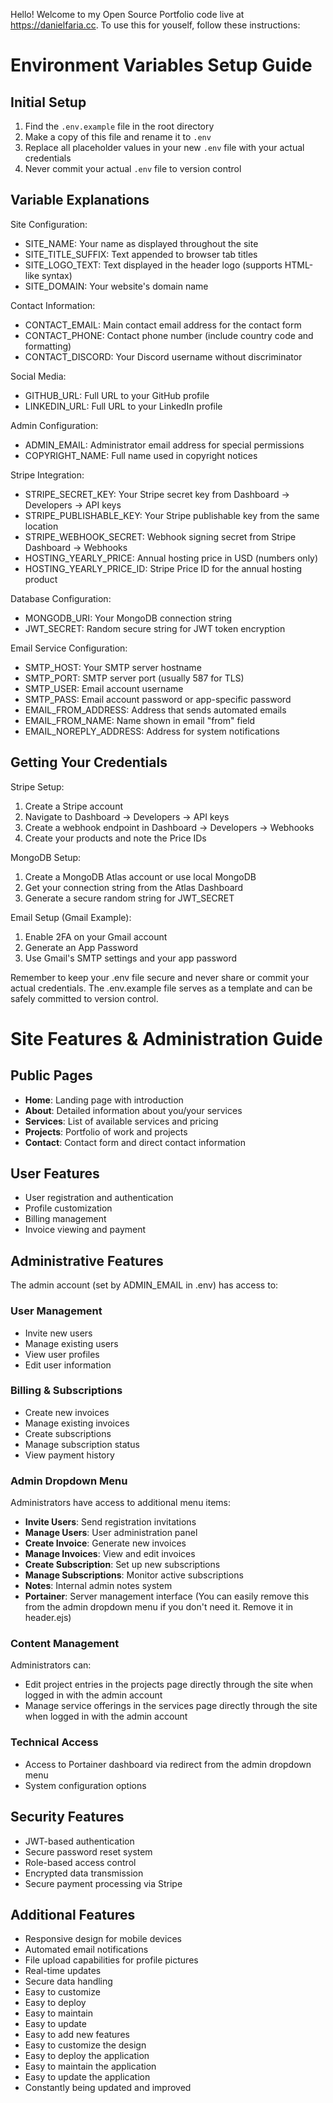 Hello! Welcome to my Open Source Portfolio code live at https://danielfaria.cc. To use this for youself, follow these instructions:


# Environment Variables Setup Guide

## Initial Setup
1. Find the `.env.example` file in the root directory
2. Make a copy of this file and rename it to `.env`
3. Replace all placeholder values in your new `.env` file with your actual credentials
4. Never commit your actual `.env` file to version control

## Variable Explanations

Site Configuration:
- SITE_NAME: Your name as displayed throughout the site
- SITE_TITLE_SUFFIX: Text appended to browser tab titles
- SITE_LOGO_TEXT: Text displayed in the header logo (supports HTML-like syntax)
- SITE_DOMAIN: Your website's domain name

Contact Information:
- CONTACT_EMAIL: Main contact email address for the contact form
- CONTACT_PHONE: Contact phone number (include country code and formatting)
- CONTACT_DISCORD: Your Discord username without discriminator

Social Media:
- GITHUB_URL: Full URL to your GitHub profile
- LINKEDIN_URL: Full URL to your LinkedIn profile

Admin Configuration:
- ADMIN_EMAIL: Administrator email address for special permissions
- COPYRIGHT_NAME: Full name used in copyright notices

Stripe Integration:
- STRIPE_SECRET_KEY: Your Stripe secret key from Dashboard → Developers → API keys
- STRIPE_PUBLISHABLE_KEY: Your Stripe publishable key from the same location
- STRIPE_WEBHOOK_SECRET: Webhook signing secret from Stripe Dashboard → Webhooks
- HOSTING_YEARLY_PRICE: Annual hosting price in USD (numbers only)
- HOSTING_YEARLY_PRICE_ID: Stripe Price ID for the annual hosting product

Database Configuration:
- MONGODB_URI: Your MongoDB connection string
- JWT_SECRET: Random secure string for JWT token encryption

Email Service Configuration:
- SMTP_HOST: Your SMTP server hostname
- SMTP_PORT: SMTP server port (usually 587 for TLS)
- SMTP_USER: Email account username
- SMTP_PASS: Email account password or app-specific password
- EMAIL_FROM_ADDRESS: Address that sends automated emails
- EMAIL_FROM_NAME: Name shown in email "from" field
- EMAIL_NOREPLY_ADDRESS: Address for system notifications

## Getting Your Credentials

Stripe Setup:
1. Create a Stripe account
2. Navigate to Dashboard → Developers → API keys
3. Create a webhook endpoint in Dashboard → Developers → Webhooks
4. Create your products and note the Price IDs

MongoDB Setup:
1. Create a MongoDB Atlas account or use local MongoDB
2. Get your connection string from the Atlas Dashboard
3. Generate a secure random string for JWT_SECRET

Email Setup (Gmail Example):
1. Enable 2FA on your Gmail account
2. Generate an App Password
3. Use Gmail's SMTP settings and your app password

Remember to keep your .env file secure and never share or commit your actual credentials. The .env.example file serves as a template and can be safely committed to version control.

# Site Features & Administration Guide

## Public Pages
- **Home**: Landing page with introduction
- **About**: Detailed information about you/your services
- **Services**: List of available services and pricing
- **Projects**: Portfolio of work and projects
- **Contact**: Contact form and direct contact information

## User Features
- User registration and authentication
- Profile customization
- Billing management
- Invoice viewing and payment

## Administrative Features
The admin account (set by ADMIN_EMAIL in .env) has access to:

### User Management
- Invite new users
- Manage existing users
- View user profiles
- Edit user information

### Billing & Subscriptions
- Create new invoices
- Manage existing invoices
- Create subscriptions
- Manage subscription status
- View payment history

### Admin Dropdown Menu
Administrators have access to additional menu items:
- **Invite Users**: Send registration invitations
- **Manage Users**: User administration panel
- **Create Invoice**: Generate new invoices
- **Manage Invoices**: View and edit invoices
- **Create Subscription**: Set up new subscriptions
- **Manage Subscriptions**: Monitor active subscriptions
- **Notes**: Internal admin notes system
- **Portainer**: Server management interface (You can easily remove this from the admin dropdown menu if you don't need it. Remove it in header.ejs)

### Content Management
Administrators can:
- Edit project entries in the projects page directly through the site when logged in with the admin account
- Manage service offerings in the services page directly through the site when logged in with the admin account


### Technical Access
- Access to Portainer dashboard via redirect from the admin dropdown menu
- System configuration options

## Security Features
- JWT-based authentication
- Secure password reset system
- Role-based access control
- Encrypted data transmission
- Secure payment processing via Stripe

## Additional Features
- Responsive design for mobile devices
- Automated email notifications
- File upload capabilities for profile pictures
- Real-time updates
- Secure data handling
- Easy to customize
- Easy to deploy
- Easy to maintain
- Easy to update
- Easy to add new features
- Easy to customize the design
- Easy to deploy the application
- Easy to maintain the application
- Easy to update the application
- Constantly being updated and improved

